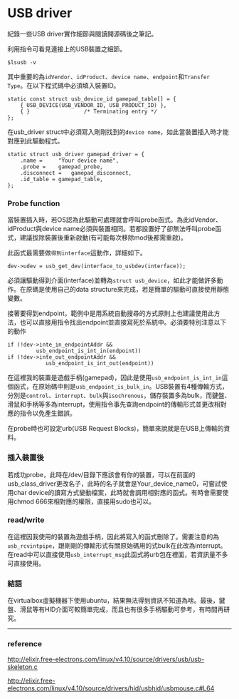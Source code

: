 # USB driver

紀錄一些USB driver實作細節與閱讀開源碼後之筆記。

利用指令可看見連接上的USB裝置之細節。

```
$lsusb -v
```

其中重要的為`idVendor`、`idProduct`、`device name`、`endpoint`和`Transfer Type`。在以下程式碼中必須填入裝置ID。

```
static const struct usb_device_id gamepad_table[] = {
	{ USB_DEVICE(USB_VENDOR_ID, USB_PRODUCT_ID) },
	{ }					/* Terminating entry */
};
```
在usb_driver struct中必須寫入剛剛找到的`device name`，如此當裝置插入時才能對應到此驅動程式。

```
static struct usb_driver gamepad_driver = {
	.name =		"Your device name",
	.probe =	gamepad_probe,
	.disconnect =	gamepad_disconnect,
	.id_table =	gamepad_table,
};
```

### Probe function

當裝置插入時，若OS認為此驅動可處理就會呼叫probe函式。為此idVendor、idProduct與device name必須與裝置相同。若都設置好了卻無法呼叫probe函式，建議拔除裝置後重新啟動(有可能每次移除mod後都需重啟)。

此函式最需要做`得到interface`這動作，詳細如下。

```
dev->udev = usb_get_dev(interface_to_usbdev(interface));
```

必須讓驅動得到介面(interface)並轉為`struct usb_device`，如此才能做許多動作。在原碼是使用自己的data structure來完成，若是簡單的驅動可直接使用靜態變數。

接著要得到endpoint，範例中是用系統自動搜尋的方式原則上也建議使用此方法，也可以直接用指令找出endpoint並直接寫死於系統中。必須要特別注意以下的動作

```
if (!dev->inte_in_endpointAddr &&
	     usb_endpoint_is_int_in(endpoint))
if (!dev->inte_out_endpointAddr &&
		    usb_endpoint_is_int_out(endpoint))
```

在這裡我的裝置是遊戲手柄(gamepad)，因此是使用`usb_endpoint_is_int_in`這個函式，在原始碼中則是`usb_endpoint_is_bulk_in`。USB裝置有4種傳輸方式，分別是`control`、`interrupt`、`bulk`與`isochronous`，儲存裝置多為bulk，而鍵盤、滑鼠和手柄等多為interrupt，使用指令事先查詢endpoint的傳輸形式並更改相對應的指令以免產生錯誤。

在probe時也可設定urb(USB Request Blocks)，簡單來說就是在USB上傳輸的資料。

### 插入裝置後

若成功probe，此時在/dev/目錄下應該會有你的裝置，可以在前面的usb_class_driver更改名子，此時的名子就會是Your_device_name0，可嘗試使用char device的讀寫方式變動檔案，此時就會調用相對應的函式。有時會需要使用chmod 666來相對應的權限，直接用sudo也可以。

### read/write

在這裡因我使用的裝置為遊戲手柄，因此將寫入的函式刪除了。需要注意的為`usb_rcvintpipe`，跟剛剛的傳輸形式有關原始碼用的式bulk在此改為interrupt。在read中可以直接使用`usb_interrupt_msg`此函式將urb包在裡面，若資訊量不多可直接使用。

### 結語

在virtualbox虛擬機器下使用ubuntu，結果無法得到資訊不知道為啥。最後，鍵盤、滑鼠等有HID介面可較簡單完成，而且也有很多手柄驅動可參考，有時間再研究。

---

### reference

<http://elixir.free-electrons.com/linux/v4.10/source/drivers/usb/usb-skeleton.c>

<http://elixir.free-electrons.com/linux/v4.10/source/drivers/hid/usbhid/usbmouse.c#L64>





